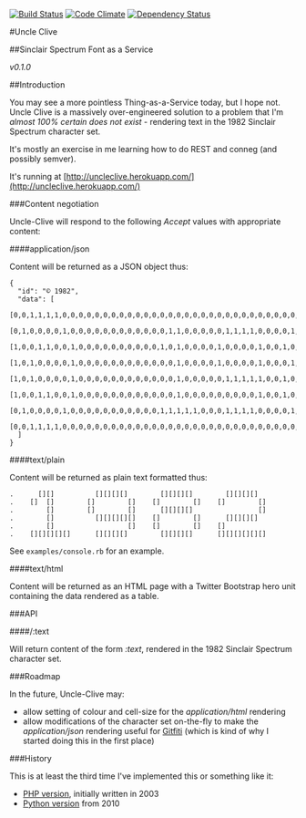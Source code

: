 [![Build Status](https://api.travis-ci.org/pikesley/uncle-clive.png)](https://travis-ci.org/pikesley/uncle-clive)
[![Code Climate](https://codeclimate.com/github/pikesley/uncle-clive.png)](https://codeclimate.com/github/pikesley/uncle-clive)
[![Dependency Status](https://gemnasium.com/pikesley/uncle-clive.png)](https://gemnasium.com/pikesley/uncle-clive)

#Uncle Clive

##Sinclair Spectrum Font as a Service

_v0.1.0_

##Introduction

You may see a more pointless Thing-as-a-Service today, but I hope not. Uncle Clive is a massively over-engineered solution to a problem that I'm _almost 100% certain does not exist_ - rendering text in the 1982 Sinclair Spectrum character set.

It's mostly an exercise in me learning how to do REST and conneg (and possibly semver).

It's running at [http://uncleclive.herokuapp.com/](http://uncleclive.herokuapp.com/)

###Content negotiation

Uncle-Clive will respond to the following _Accept_ values with appropriate content:

####application/json

Content will be returned as a JSON object thus:

    {
      "id": "© 1982",
      "data": [
        [0,0,1,1,1,1,0,0,0,0,0,0,0,0,0,0,0,0,0,0,0,0,0,0,0,0,0,0,0,0,0,0,0,0,0,0,0,0,0,0,0,0,0,0,0,0,0,0],
        [0,1,0,0,0,0,1,0,0,0,0,0,0,0,0,0,0,0,0,1,1,0,0,0,0,0,1,1,1,1,0,0,0,0,1,1,1,1,0,0,0,0,1,1,1,1,0,0],
        [1,0,0,1,1,0,0,1,0,0,0,0,0,0,0,0,0,0,1,0,1,0,0,0,0,1,0,0,0,0,1,0,0,1,0,0,0,0,1,0,0,1,0,0,0,0,1,0],
        [1,0,1,0,0,0,0,1,0,0,0,0,0,0,0,0,0,0,0,0,1,0,0,0,0,1,0,0,0,0,1,0,0,0,1,1,1,1,0,0,0,0,0,0,0,0,1,0],
        [1,0,1,0,0,0,0,1,0,0,0,0,0,0,0,0,0,0,0,0,1,0,0,0,0,0,1,1,1,1,1,0,0,1,0,0,0,0,1,0,0,0,1,1,1,1,0,0],
        [1,0,0,1,1,0,0,1,0,0,0,0,0,0,0,0,0,0,0,0,1,0,0,0,0,0,0,0,0,0,1,0,0,1,0,0,0,0,1,0,0,1,0,0,0,0,0,0],
        [0,1,0,0,0,0,1,0,0,0,0,0,0,0,0,0,0,0,1,1,1,1,1,0,0,0,1,1,1,1,0,0,0,0,1,1,1,1,0,0,0,1,1,1,1,1,1,0],
        [0,0,1,1,1,1,0,0,0,0,0,0,0,0,0,0,0,0,0,0,0,0,0,0,0,0,0,0,0,0,0,0,0,0,0,0,0,0,0,0,0,0,0,0,0,0,0,0]
      ]
    }

####text/plain

Content will be returned as plain text formatted thus:

    .      [][]          [][][][]        [][][][]        [][][][]
    .    []  []        []        []    []        []    []        []
    .        []        []        []      [][][][]                []
    .        []          [][][][][]    []        []      [][][][]
    .        []                  []    []        []    []
    .    [][][][][]      [][][][]        [][][][]      [][][][][][]

See `examples/console.rb` for an example.

####text/html

Content will be returned as an HTML page with a Twitter Bootstrap hero unit containing the data rendered as a table.

###API

####/:text

Will return content of the form _:text_, rendered in the 1982 Sinclair Spectrum character set.

###Roadmap

In the future, Uncle-Clive may:

* allow setting of colour and cell-size for the _application/html_ rendering
* allow modifications of the character set on-the-fly to make the _application/json_ rendering useful for [Gitfiti](https://github.com/gelstudios/gitfiti) (which is kind of why I started doing this in the first place)

###History

This is at least the third time I've implemented this or something like it:

* [PHP version](http://toys.param3.com/sinclair/), initially written in 2003
* [Python version](http://org.orgraphone.org/2010/09/the-sinclair-spectrum-font-simulator/) from 2010